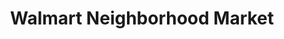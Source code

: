 ---
title: "Walmart Neighborhood Market"
url: /melbourne/walmart-neighborhood-market-south-babcock-street/
shop: Supermarkt
---